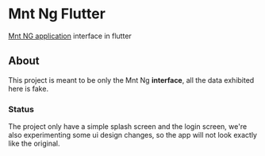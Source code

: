 # Mnt Ng Flutter

[Mnt NG application](https://play.google.com/store/apps/details?id=br.com.ngi.mnt)
 interface in flutter

## About

This project is meant to be only the Mnt Ng **interface**, all the data
exhibited here is fake.

### Status

The project only have a simple splash screen and the login screen,
we're also experimenting some ui design changes, so the app will not look exactly
like the original.


